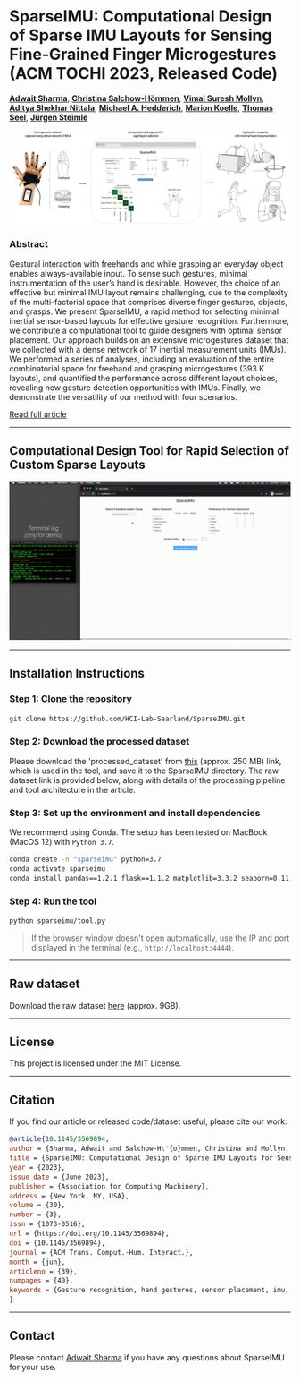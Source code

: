 # SparseIMU: Computational Design of Sparse IMU Layouts for Sensing Fine-Grained Finger Microgestures (ACM TOCHI 2023, Released Code)

**[Adwait Sharma](https://www.adwaitsharma.com/)**, **[Christina Salchow-Hömmen](https://orcid.org/0000-0001-5527-9895)**, **[Vimal Suresh Mollyn](https://vimal-mollyn.com/)**, **[Aditya Shekhar Nittala](https://orcid.org/0000-0002-3698-9733)**, **[Michael A. Hedderich](https://www.michael-hedderich.de/)**, **[Marion Koelle](https://marionkoelle.de/)**, **[Thomas Seel](https://orcid.org/0000-0002-6920-1690)**, **[Jürgen Steimle](https://hci.cs.uni-saarland.de/people/juergen-steimle/)**

![SparseIMU Teaser Image](https://github.com/HCI-Lab-Saarland/SparseIMU/blob/main/media/SparseIMU_teaser.png)

### Abstract
Gestural interaction with freehands and while grasping an everyday object enables always-available input. To sense such gestures, minimal instrumentation of the user’s hand is desirable. However, the choice of an effective but minimal IMU layout remains challenging, due to the complexity of the multi-factorial space that comprises diverse finger gestures, objects, and grasps. We present SparseIMU, a rapid method for selecting minimal inertial sensor-based layouts for effective gesture recognition. Furthermore, we contribute a computational tool to guide designers with optimal sensor placement. Our approach builds on an extensive microgestures dataset that we collected with a dense network of 17 inertial measurement units (IMUs). We performed a series of analyses, including an evaluation of the entire combinatorial space for freehand and grasping microgestures (393 K layouts), and quantified the performance across different layout choices, revealing new gesture detection opportunities with IMUs. Finally, we demonstrate the versatility of our method with four scenarios.

[Read full article](https://dl.acm.org/doi/full/10.1145/3569894)

---

## Computational Design Tool for Rapid Selection of Custom Sparse Layouts

![SparseIMU Tool](https://github.com/HCI-Lab-Saarland/SparseIMU/blob/main/media/SparseIMU_tool.gif)

---

## Installation Instructions

### Step 1: Clone the repository
```bash
git clone https://github.com/HCI-Lab-Saarland/SparseIMU.git
```

### Step 2: Download the processed dataset

Please download the 'processed_dataset' from [this](https://hci.cs.uni-saarland.de/wp-content/uploads/projects/micro-gestural-input/sparseimu/processed_dataset.zip) (approx. 250 MB) link, which is used in the tool, and save it to the SparseIMU directory. The raw dataset link is provided below, along with details of the processing pipeline and tool architecture in the article.

### Step 3: Set up the environment and install dependencies
We recommend using Conda. The setup has been tested on MacBook (MacOS 12) with `Python 3.7`.

```bash
conda create -n "sparseimu" python=3.7
conda activate sparseimu
conda install pandas==1.2.1 flask==1.1.2 matplotlib=3.3.2 seaborn=0.11.1 pytables=3.6.1 scikit-learn==0.24.1 
```

### Step 4: Run the tool
```bash
python sparseimu/tool.py
```
> If the browser window doesn't open automatically, use the IP and port displayed in the terminal (e.g., `http://localhost:4444`).

---

## Raw dataset

Download the raw dataset [here](https://hci.cs.uni-saarland.de/wp-content/uploads/projects/micro-gestural-input/sparseimu/SparseIMU_fulldataset.zip) (approx. 9GB).

---

## License

This project is licensed under the MIT License.

---

## Citation
If you find our article or released code/dataset useful, please cite our work:

```bibtex
@article{10.1145/3569894,
author = {Sharma, Adwait and Salchow-H\"{o}mmen, Christina and Mollyn, Vimal Suresh and Nittala, Aditya Shekhar and Hedderich, Michael A. and Koelle, Marion and Seel, Thomas and Steimle, J\"{u}rgen},
title = {SparseIMU: Computational Design of Sparse IMU Layouts for Sensing Fine-grained Finger Microgestures},
year = {2023},
issue_date = {June 2023},
publisher = {Association for Computing Machinery},
address = {New York, NY, USA},
volume = {30},
number = {3},
issn = {1073-0516},
url = {https://doi.org/10.1145/3569894},
doi = {10.1145/3569894},
journal = {ACM Trans. Comput.-Hum. Interact.},
month = {jun},
articleno = {39},
numpages = {40},
keywords = {Gesture recognition, hand gestures, sensor placement, imu, objects, design tool}
}
```

---

## Contact

Please contact [Adwait Sharma](https://www.adwaitsharma.com/) if you have any questions about SparseIMU for your use.


